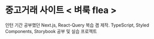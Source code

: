 # 중고거래 사이트 < 벼룩 flea >
인턴 기간 공부했던 Next.js, React-Query 복습 겸 제작.
TypeScript, Styled Components, Storybook 공부 및 실습 프로젝트



